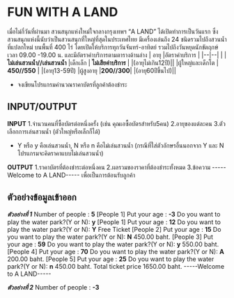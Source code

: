 # FUN WITH A LAND

เมื่อไม่กี่วันที่ผ่านมา สวนสนุกแห่งใหม่ใจกลางกรุงเทพฯ “A LAND” ได้เปิดทำการเป็นวันแรก ซึ่งสวนสนุกแห่งนี้นับว่าเป็นสวนสนุกที่ใหญ่ที่สุดในประเทศไทย มีเครื่องเล่นถึง 24 ชนิดรวมไปถึงสวนน้ำที่แปลกใหม่ บนพื้นที่ 400 ไร่ โดยเปิดให้บริการทุกวันจันทร์-อาทิตย์ รวมไปถึงวันหยุดนักขัตฤกษ์ เวลา 09.00 -19.00 น. และมีอัตราค่าบริการตามตารางด้านล่าง
| อายุ |อัตราค่าบริการ  |
|--|--|
|  |  **ไม่เล่นสวนน้ำ//เล่นสวนน้ำ**
|เด็กเล็ก | **ไม่เสียค่าบริการ** |
|(อายุไม่เกิน12ปี)||
|ผู้ใหญ่และเด็กโต | **450//550** |
|(อายุ13-59ปี)
|ผู้สูงอายุ |**200//300**|
|(อายุ60ปีขึ้นไป)||

 - จงเขียนโปรแกรมคำนวณราคาบัตรที่ลูกค้าต้องชำระ

## INPUT/OUTPUT
**INPUT**
1.จำนวนคนที่ซื้อบัตรต่อหนึ่งครั้ง (เช่น คุณเอซื้อบัตรสำหรับ5คน)
2.อายุของแต่ละคน
3.ตัวเลือกการเล่นสวนน้ำ (ตัวใหญ่หรือเล็กก็ได้)

 - Y หรือ y คือเล่นสวนน้ำ, N หรือ n คือไม่เล่นสวนน้ำ
   (กรณีที่ใส่ตัวอักษรอื่นนอกจาก Y และ N
   โปรแกรมจะคิดราคาแบบไม่เล่นสวนน้ำ)

**OUTPUT**
1.ราคาบัตรที่ต้องชำระต่อหนึ่งคน
2.ผลรวมของราคาที่ต้องชำระทั้งหมด
3.ข้อความ -----Welcome to A LAND----- เพื่อเป็นการต้อนรับลูกค้า

## ตัวอย่างข้อมูลเข้าออก
***ตัวอย่างที่ 1***
Number of people : **5**
[People 1] Put your age : **-3**
Do you want to play the water park?(Y or N): **y**
[People 1] Put your age : **12**
Do you want to play the water park?(Y or N): **Y**
Free Ticket
[People 2] Put your age : **15**
Do you want to play the water park?(Y or N): **N**
450.00 baht.
[People 3] Put your age : **59**
Do you want to play the water park?(Y or N): **y**
550.00 baht.
[People 4] Put your age : **70**
Do you want to play the water park?(Y or N): **A**
200.00 baht.
[People 5] Put your age : **25**
Do you want to play the water park?(Y or N): **n**
450.00 baht.
Total ticket price 1650.00 baht.
-----Welcome to A LAND-----

***ตัวอย่างที่ 2***
Number of people : **-3**